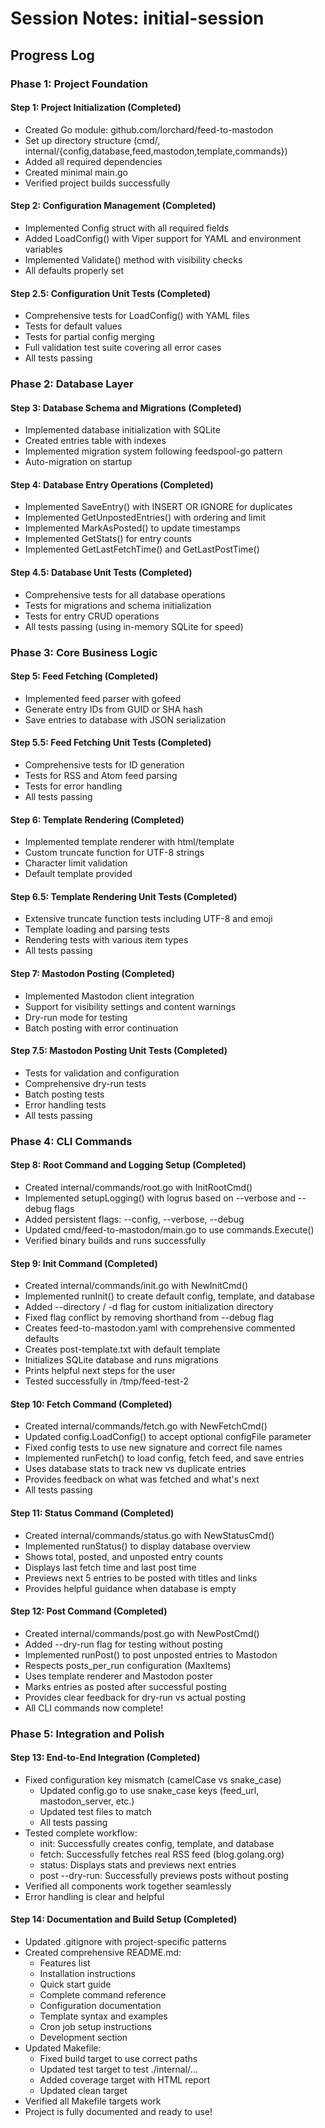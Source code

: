 # Session Notes: initial-session

## Progress Log

### Phase 1: Project Foundation

#### Step 1: Project Initialization (Completed)
- Created Go module: github.com/lorchard/feed-to-mastodon
- Set up directory structure (cmd/, internal/{config,database,feed,mastodon,template,commands})
- Added all required dependencies
- Created minimal main.go
- Verified project builds successfully

#### Step 2: Configuration Management (Completed)
- Implemented Config struct with all required fields
- Added LoadConfig() with Viper support for YAML and environment variables
- Implemented Validate() method with visibility checks
- All defaults properly set

#### Step 2.5: Configuration Unit Tests (Completed)
- Comprehensive tests for LoadConfig() with YAML files
- Tests for default values
- Tests for partial config merging
- Full validation test suite covering all error cases
- All tests passing

### Phase 2: Database Layer

#### Step 3: Database Schema and Migrations (Completed)
- Implemented database initialization with SQLite
- Created entries table with indexes
- Implemented migration system following feedspool-go pattern
- Auto-migration on startup

#### Step 4: Database Entry Operations (Completed)
- Implemented SaveEntry() with INSERT OR IGNORE for duplicates
- Implemented GetUnpostedEntries() with ordering and limit
- Implemented MarkAsPosted() to update timestamps
- Implemented GetStats() for entry counts
- Implemented GetLastFetchTime() and GetLastPostTime()

#### Step 4.5: Database Unit Tests (Completed)
- Comprehensive tests for all database operations
- Tests for migrations and schema initialization
- Tests for entry CRUD operations
- All tests passing (using in-memory SQLite for speed)

### Phase 3: Core Business Logic

#### Step 5: Feed Fetching (Completed)
- Implemented feed parser with gofeed
- Generate entry IDs from GUID or SHA hash
- Save entries to database with JSON serialization

#### Step 5.5: Feed Fetching Unit Tests (Completed)
- Comprehensive tests for ID generation
- Tests for RSS and Atom feed parsing
- Tests for error handling
- All tests passing

#### Step 6: Template Rendering (Completed)
- Implemented template renderer with html/template
- Custom truncate function for UTF-8 strings
- Character limit validation
- Default template provided

#### Step 6.5: Template Rendering Unit Tests (Completed)
- Extensive truncate function tests including UTF-8 and emoji
- Template loading and parsing tests
- Rendering tests with various item types
- All tests passing

#### Step 7: Mastodon Posting (Completed)
- Implemented Mastodon client integration
- Support for visibility settings and content warnings
- Dry-run mode for testing
- Batch posting with error continuation

#### Step 7.5: Mastodon Posting Unit Tests (Completed)
- Tests for validation and configuration
- Comprehensive dry-run tests
- Batch posting tests
- Error handling tests
- All tests passing

### Phase 4: CLI Commands

#### Step 8: Root Command and Logging Setup (Completed)
- Created internal/commands/root.go with InitRootCmd()
- Implemented setupLogging() with logrus based on --verbose and --debug flags
- Added persistent flags: --config, --verbose, --debug
- Updated cmd/feed-to-mastodon/main.go to use commands.Execute()
- Verified binary builds and runs successfully

#### Step 9: Init Command (Completed)
- Created internal/commands/init.go with NewInitCmd()
- Implemented runInit() to create default config, template, and database
- Added --directory / -d flag for custom initialization directory
- Fixed flag conflict by removing shorthand from --debug flag
- Creates feed-to-mastodon.yaml with comprehensive commented defaults
- Creates post-template.txt with default template
- Initializes SQLite database and runs migrations
- Prints helpful next steps for the user
- Tested successfully in /tmp/feed-test-2

#### Step 10: Fetch Command (Completed)
- Created internal/commands/fetch.go with NewFetchCmd()
- Updated config.LoadConfig() to accept optional configFile parameter
- Fixed config tests to use new signature and correct file names
- Implemented runFetch() to load config, fetch feed, and save entries
- Uses database stats to track new vs duplicate entries
- Provides feedback on what was fetched and what's next
- All tests passing

#### Step 11: Status Command (Completed)
- Created internal/commands/status.go with NewStatusCmd()
- Implemented runStatus() to display database overview
- Shows total, posted, and unposted entry counts
- Displays last fetch time and last post time
- Previews next 5 entries to be posted with titles and links
- Provides helpful guidance when database is empty

#### Step 12: Post Command (Completed)
- Created internal/commands/post.go with NewPostCmd()
- Added --dry-run flag for testing without posting
- Implemented runPost() to post unposted entries to Mastodon
- Respects posts_per_run configuration (MaxItems)
- Uses template renderer and Mastodon poster
- Marks entries as posted after successful posting
- Provides clear feedback for dry-run vs actual posting
- All CLI commands now complete!

### Phase 5: Integration and Polish

#### Step 13: End-to-End Integration (Completed)
- Fixed configuration key mismatch (camelCase vs snake_case)
  - Updated config.go to use snake_case keys (feed_url, mastodon_server, etc.)
  - Updated test files to match
  - All tests passing
- Tested complete workflow:
  - init: Successfully creates config, template, and database
  - fetch: Successfully fetches real RSS feed (blog.golang.org)
  - status: Displays stats and previews next entries
  - post --dry-run: Successfully previews posts without posting
- Verified all components work together seamlessly
- Error handling is clear and helpful

#### Step 14: Documentation and Build Setup (Completed)
- Updated .gitignore with project-specific patterns
- Created comprehensive README.md:
  - Features list
  - Installation instructions
  - Quick start guide
  - Complete command reference
  - Configuration documentation
  - Template syntax and examples
  - Cron job setup instructions
  - Development section
- Updated Makefile:
  - Fixed build target to use correct paths
  - Updated test target to test ./internal/...
  - Added coverage target with HTML report
  - Updated clean target
- Verified all Makefile targets work
- Project is fully documented and ready to use!
